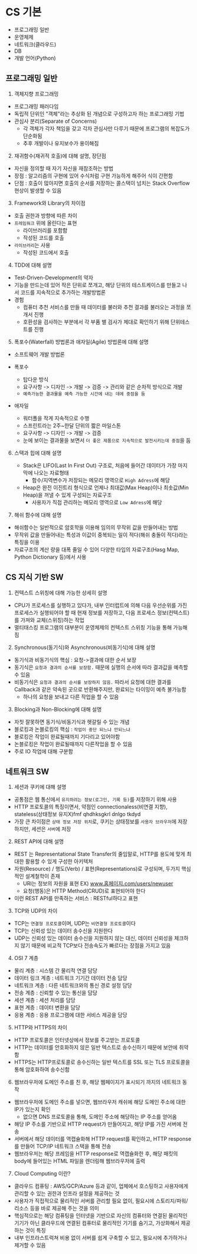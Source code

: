# CS 기본
- 프로그래밍 일반
- 운영체제
- 네트워크(클라우드)
- DB
- 개발 언어(Python)

## 프로그래밍 일반
1. 객체지향 프로그래밍
  - 프로그래밍 패러다임
  - 독립적 단위인 "객체"라는 추상화 된 개념으로 구성하고자 하는 프로그래밍 기법
  - 관심사 분리(Separate of Concerns)
    - 각 객체가 각자 책임을 갖고 각자 관심사만 다루기 때문에 프로그램의 복잡도가 단순화됨
    - 추후 개발이나 유지보수가 용이해짐
      
2. 재귀함수(재귀적 호출)에 대해 설명, 장단점
  - 자신을 정의할 때 자기 자신을 재참조하는 방법
  - 장점 : 알고리즘의 구현에 있어 수식처럼 구현 가능하게 해주어 식이 간편함
  - 단점 : 호출이 많아지면 호출의 순서를 저장하는 콜스택이 넘치는 Stack Overflow 현상이 발생할 수 있음

3. Framework와 Library의 차이점
  - 호출 권한과 방향에 따른 차이
  - `프레임워크` 위에 올린다는 표현
    - 라이브러리를 포함함
    - 작성된 코드를 호출
  - `라이브러리`는 사용
    - 작성된 코드에서 호출
   
4. TDD에 대해 설명
  - Test-Driven-Development의 약자
  - 기능을 만드는데 있어 작은 단위로 쪼개고, 해당 단위의 테스트케이스를 만들고 나서 코드를 지속적으로 추가하는 개발방법론
  - 경험
    - 컴퓨터 추천 서비스를 만들 때 데이터를 불러와 추천 결과를 불러오는 과정을 쪼개서 진행
    - 호환성을 검사하는 부분에서 각 부품 별 검사가 제대로 확인하기 위해 단위테스트를 진행

5. 폭포수(Waterfall) 방법론과 애자일(Agile) 방법론에 대해 설명
  - 소프트웨어 개발 방법론

  - 폭포수
    - 탑다운 방식
    - 요구사항 -> 디자인 -> 개발 -> 검증 -> 관리와 같은 순차적 방식으로 개발
    - `예측가능한 결과물을 예측 가능한 시간에 내는 데에 중점을 둠`
  - 애자일
    - 워터폴을 작게 지속적으로 수행
    - 스프린트라는 2주~한달 단위의 짧은 마일스톤
    - 요구사항 -> 디자인 -> 개발 -> 검증
    - 눈에 보이는 결과물을 보면서 `더 좋은 제품으로 지속적으로 발전시키는데 중점`을 둠

6. 스택과 힙에 대해 설명
   - Stack은 LIFO(Last In First Out) 구조로, 처음에 들어간 데이터가 가장 마지막에 나오는 자료형태
     - 함수/지역변수가 저장되는 메모리 영역으로 `High Adress`에 해당
   - Heap은 완전 이진트리 형식으로 언제나 최대값(Max Heap)이나 최솟값(Min Heap)을 꺼낼 수 있게 구성되는 자료구조
     - 사용자가 직접 관리하는 메모리 영역으로 `Low Adress`에 해당
    
7. 해쉬 함수에 대해 설명
  - 해쉬함수는 일반적으로 암호학을 이용해 임의의 무작위 값을 만들어내는 방법
  - 무작위 값을 만들어내는 특성과 이값이 중복되는 일이 적다(해쉬 충돌이 적다)라는 특징을 이용
  - 자료구조의 계산 량을 대폭 줄일 수 있어 다양한 타입의 자료구조(Hasg Map, Python Dictionary 등)에서 사용

## CS 지식 기반 SW
1. 컨텍스트 스위칭에 대해 가능한 상세히 설명
  - CPU가 프로세스를 실행하고 있다가, 내부 인터럽트에 의해 다음 우선순위를 가진 프로세스가 실행되어야 할 때 현재 정보를 저장하고, 다음 프로세스 정보(컨텍스트)를 가져와 교체(스위칭)하는 작업
  - 멀티태스킹 프로그램의 대부분이 운영체제의 컨텍스트 스위칭 기능을 통해 가능해짐

2. Synchronous(동기식)와 Asynchronous(비동기식)에 대해 설명
  - 동기식과 비동기식의 핵심 : 요청->결과에 대한 순서 보장
  - 동기식은 `요청과 결과의 순서를 보장함.` 때문에 실행의 순서에 따라 결과값을 예측할 수 있음
  - 비동기식은 `요청과 결과의 순서를 보장하지 않음.` 따라서 요청에 대한 결과를 Callback과 같은 약속된 곳으로 반환해주지만, 완료되는 타이밍이 예측 불가능함
    - 하나의 요청을 보내고 다른 작업을 할 수 있음

3. Blocking과 Non-Blocking에 대해 설명
  - 자칫 잘못하면 동기식/비동기식과 헷갈릴 수 있는 개념
  - 블로킹과 논블로킹의 핵심 : `작업이 중단 되느냐 안되느냐`
  - 블로킹은 작업이 완료될때까지 기다리고 있어야함
  - 논블로킹은 작업이 완료될때까지 다른작업을 할 수 있음
  - 주로 IO 작업에 대해 구분함

## 네트워크 SW
1. 세션과 쿠키에 대해 설명
  - 공통점은 웹 통신에서 `유지하려는 정보(로그인, 기록 등)`를 저장하기 위해 사용
  - HTTP 프로토콜의 특징이면서, 약점인 connectionaless(비연결 지향), stateless(상태정보 유지X)fmf qhdhksgkrl dnlgo tkdyd
  - 가장 큰 차이점은 `상태 정보 저장 위치`로, 쿠키는 상태정보를 `사용자 브라우저`에 저장하지만, 세션은 `서버`에 저장

2. REST API에 대해 설명
  - REST 는 Representational State Transfer의 줄임말로, HTTP를 용도에 맞게 최대한 활용할 수 있게 구성한 아키텍처
  - 자원(Resource) / 행도(Verb) / 표현(Representations)로 구성되며, 두가지 핵심적인 설계철학이 존재
    - URI는 정보의 자원을 표현 EX) www.홈페이지.com/users/newuser
    - 요청(행동)은 HTTP Method(CRUD)로 표현되어야 한다
  - 이런 REST API를 만족하는 서비스 : RESTful하다고 표현

3. TCP와 UDP의 차이
  - TCP는 `연결형 프로토콜`이며, UDP는 `비연결형 프로토콜`이다
  - TCP는 신뢰성 있는 데이터 송수신을 지원한다
  - UDP는 신뢰성 있는 데이터 송수신을 지원하지 않는 대신, 데이터 신뢰성을 체크하지 않기 때문에
    비교적 TCP보다 전송속도가 빠르다는 장점을 가지고 있음

4. OSI 7 계층
  - 물리 계층 : 시스템 간 물리적 연결 담당
  - 데이터 링크 계층 : 네트워크 기기간 데이터 전송 담당
  - 네트워크 계층 : 다른 네트워크와의 통신 경로 설정 담당
  - 전송 계층 : 신뢰할 수 있는 통신을 담당
  - 세션 계층 : 세션 처리를 담당
  - 표현 계층 : 데이터 변환을 담당
  - 응용 계층 : 응용 프로그램에 대한 서비스 제공을 담당

5. HTTP와 HTTPS의 차이
  - HTTP 프로토콜은 인터넷상에서 정보를 주고받는 프로토콜
  - HTTP는 데이터를 안호화하지 않은 일반 텍스트로 송수신하기 때문에 보안에 취약함
  - HTTPS는 HTTP프로토콜로 송수신하는 일반 텍스트를 SSL 또는 TLS 프로토콜을 통해 암호화하여 송수신함

6. 웹브라우저에 도메인 주소를 친 후, 해당 웹페이지가 표시되기 까지의 네트워크 동작
  - 웹브라우저에 도메인 주소를 넣으면, 웹브라우저 캐쉬에 해당 도메인 주소에 대한 IP가 있는지 확인
    - 없으면 DNS 프로토콜을 통해, 도메인 주소에 해당하는 IP 주소를 얻어옴
  - 해당 IP 주소를 기반으로 HTTP request가 만들어지고, 해당 IP를 가진 서버에 전송
  - 서버에서 해당 데이터를 역캡슐화해 HTTP request를 확인하고, HTTP response를 만들어 TCP/IP 네트워크 스택을 통해 전송
  - 웹브라우저는 해당 프레임을 HTTP response로 역캡슐화한 후, 해당 패킷의 body에 들어있는 HTML 파일을 렌더링해 웹브라우저에 출력

7. Cloud Computing 이란?
  - 클라우드 컴퓨팅 : AWS/GCP/Azure 등과 같이, 업체에서 호스팅하고 사용자에게 관리할 수 있는 권한과 인프라 설정을 제공하는 것
  - 사용자가 직접적으로 물리적인 서버를 관리할 필요 없이, 필요시에 스토리지/파워/리소스 등을 바로 제공해 주는 것을 의미
  - 핵심적으로는 해당 컴퓨팅을 인터넷을 기반으로 자신의 컴퓨터와 연결된 물리적인 기기가 아닌 클라우드에 연결된 컴퓨터로 물리적인 기기를 숨기고, 가상화해서 제공하는 것이 특징
  - 내부 인프라스트럭쳐 비용 없이 서버를 쉽게 구축할 수 있고, 필요시에 추가하거나 제거할 수 있음
